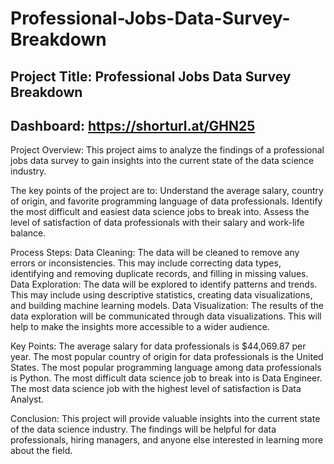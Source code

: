 # Professional-Jobs-Data-Survey-Breakdown 


Project Title: Professional Jobs Data Survey Breakdown
--------------------------
Dashboard: https://shorturl.at/GHN25
--------------------------

Project Overview:
This project aims to analyze the findings of a professional jobs data survey to gain insights into the current state of the data science industry. 

The key points of the project are to:
Understand the average salary, country of origin, and favorite programming language of data professionals.
Identify the most difficult and easiest data science jobs to break into.
Assess the level of satisfaction of data professionals with their salary and work-life balance.

Process Steps:
Data Cleaning: The data will be cleaned to remove any errors or inconsistencies. This may include correcting data types, identifying and removing duplicate records, and filling in missing values.
Data Exploration: The data will be explored to identify patterns and trends. This may include using descriptive statistics, creating data visualizations, and building machine learning models.
Data Visualization: The results of the data exploration will be communicated through data visualizations. This will help to make the insights more accessible to a wider audience.

Key Points:
The average salary for data professionals is $44,069.87 per year.
The most popular country of origin for data professionals is the United States.
The most popular programming language among data professionals is Python.
The most difficult data science job to break into is Data Engineer.
The most data science job with the highest level of satisfaction is Data Analyst.

Conclusion:
This project will provide valuable insights into the current state of the data science industry. The findings will be helpful for data professionals, hiring managers, and anyone else interested in learning more about the field.
